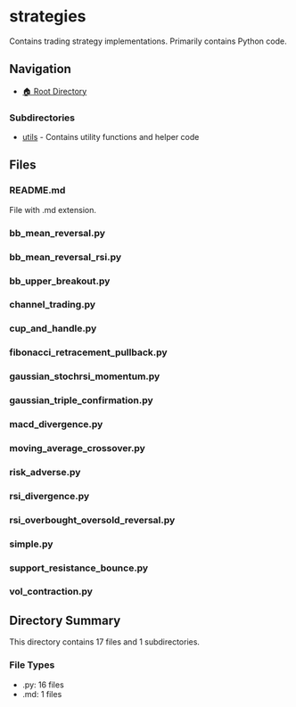 # strategies

Contains trading strategy implementations. Primarily contains Python code.

## Navigation

* [🏠 Root Directory](../README.md)

### Subdirectories

* [utils](utils/README.md) - Contains utility functions and helper code

## Files

### README.md

File with .md extension.

### bb_mean_reversal.py

### bb_mean_reversal_rsi.py

### bb_upper_breakout.py

### channel_trading.py

### cup_and_handle.py

### fibonacci_retracement_pullback.py

### gaussian_stochrsi_momentum.py

### gaussian_triple_confirmation.py

### macd_divergence.py

### moving_average_crossover.py

### risk_adverse.py

### rsi_divergence.py

### rsi_overbought_oversold_reversal.py

### simple.py

### support_resistance_bounce.py

### vol_contraction.py

## Directory Summary

This directory contains 17 files and 1 subdirectories.

### File Types

* .py: 16 files
* .md: 1 files
